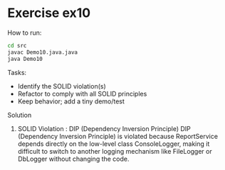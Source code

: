 # Exercise ex10

How to run:
```bash
cd src
javac Demo10.java.java
java Demo10
```

Tasks:
- Identify the SOLID violation(s)
- Refactor to comply with all SOLID principles
- Keep behavior; add a tiny demo/test

Solution 
1. SOLID Violation : DIP (Dependency Inversion Principle)
DIP (Dependency Inversion Principle) is violated because ReportService depends directly on the low-level class ConsoleLogger, making it difficult to switch to another logging mechanism like FileLogger or DbLogger without changing the code.